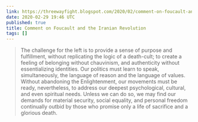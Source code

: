 ```yaml
---
link: https://threewayfight.blogspot.com/2020/02/comment-on-foucault-and-iranian.html
date: 2020-02-29 19:46 UTC
published: true
title: Comment on Foucault and the Iranian Revolution
tags: []
---
```


> The challenge for the left is to provide a sense of purpose and fulfillment, without replicating the logic of a death-cult; to create a feeling of belonging without chauvinism, and authenticity without essentializing identities. Our politics must learn to speak, simultaneously, the language of reason and the language of values. Without abandoning the Enlightenment, our movements must be ready, nevertheless, to address our deepest psychological, cultural, and even spiritual needs. Unless we can do so, we may find our demands for material security, social equality, and personal freedom continually outbid by those who promise only a life of sacrifice and a glorious death.
